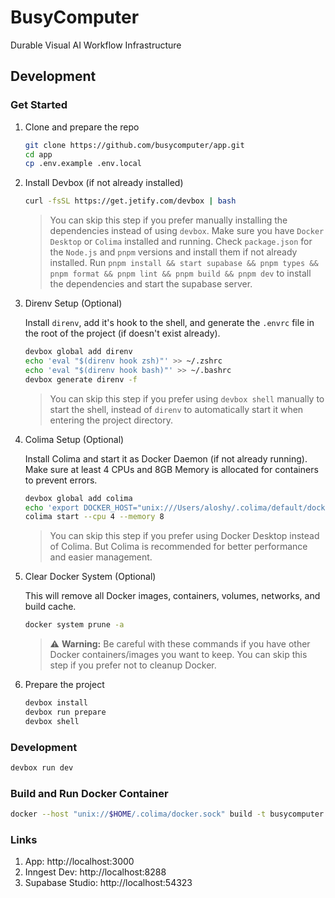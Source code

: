 # BusyComputer

Durable Visual AI Workflow Infrastructure

## Development

### Get Started

1. Clone and prepare the repo

   ```zsh
   git clone https://github.com/busycomputer/app.git
   cd app
   cp .env.example .env.local
   ```

2. Install Devbox (if not already installed)

   ```zsh
   curl -fsSL https://get.jetify.com/devbox | bash
   ```

   > You can skip this step if you prefer manually installing the dependencies instead of using `devbox`.
   > Make sure you have `Docker Desktop` or `Colima` installed and running.
   > Check `package.json` for the `Node.js` and `pnpm` versions and install them if not already installed.
   > Run `pnpm install && start supabase && pnpm types && pnpm format && pnpm lint && pnpm build && pnpm dev` to install the dependencies and start the supabase server.

3. Direnv Setup (Optional)

   Install `direnv`, add it's hook to the shell, and generate the `.envrc` file in the root of the project (if doesn't exist already).

   ```zsh
   devbox global add direnv
   echo 'eval "$(direnv hook zsh)"' >> ~/.zshrc
   echo 'eval "$(direnv hook bash)"' >> ~/.bashrc
   devbox generate direnv -f
   ```

   > You can skip this step if you prefer using `devbox shell` manually to start the shell, instead of `direnv` to automatically start it when entering the project directory.

4. Colima Setup (Optional)

   Install Colima and start it as Docker Daemon (if not already running). Make sure at least 4 CPUs and 8GB Memory is allocated for containers to prevent errors.

   ```zsh
   devbox global add colima
   echo 'export DOCKER_HOST="unix:///Users/aloshy/.colima/default/docker.sock"' >> ~/.zshrc
   colima start --cpu 4 --memory 8
   ```

   > You can skip this step if you prefer using Docker Desktop instead of Colima. But Colima is recommended for better performance and easier management.

5. Clear Docker System (Optional)

   This will remove all Docker images, containers, volumes, networks, and build cache.

   ```zsh
   docker system prune -a
   ```

   > ⚠️ **Warning:** Be careful with these commands if you have other Docker containers/images you want to keep.
   > You can skip this step if you prefer not to cleanup Docker.

6. Prepare the project

   ```zsh
   devbox install
   devbox run prepare
   devbox shell
   ```

### Development

```zsh
devbox run dev
```

### Build and Run Docker Container

```zsh
docker --host "unix://$HOME/.colima/docker.sock" build -t busycomputer .
```

### Links

1. App: http://localhost:3000
2. Inngest Dev: http://localhost:8288
3. Supabase Studio: http://localhost:54323
